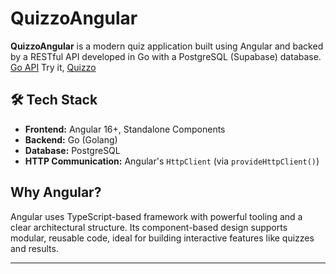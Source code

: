# QuizzoAngular

**QuizzoAngular** is a modern quiz application built using Angular and backed by a RESTful API developed in Go with a PostgreSQL (Supabase) database. <a href="https://github.com/Mystery-Coder/go-quizzo-api">Go API</a>
Try it, <a href="https://quizzo-angular.vercel.app/">Quizzo</a>

## 🛠️ Tech Stack

- **Frontend:** Angular 16+, Standalone Components
- **Backend:** Go (Golang)
- **Database:** PostgreSQL
- **HTTP Communication:** Angular's `HttpClient` (via `provideHttpClient()`)

## Why Angular?

Angular uses TypeScript-based framework with powerful tooling and a clear architectural structure. Its component-based design supports modular, reusable code, ideal for building interactive features like quizzes and results.

---